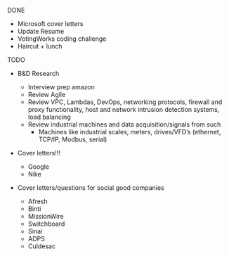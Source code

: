 DONE
- Microsoft cover letters
- Update Resume
- VotingWorks coding challenge
- Haircut + lunch

TODO
- B&D Research
	- Interview prep amazon
	- Review Agile
	- Review VPC, Lambdas, DevOps, networking protocols, firewall and proxy functionality, host and network intrusion detection systems, load balancing
	- Review industrial machines and data acquisition/signals from such
		- Machines like industrial scales, meters, drives/VFD’s (ethernet, TCP/IP, Modbus, serial)

- Cover letters!!!
	- Google
	- Nike
- Cover letters/questions for social good companies
	- Afresh
	- Binti
	- MissionWire
	- Switchboard
	- Sinai
	- ADPS
	- Culdesac